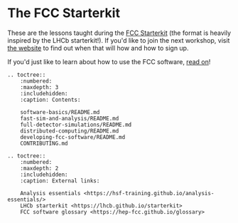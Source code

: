 # The FCC Starterkit  

These are the lessons taught during the [FCC Starterkit][starterkit] (the format is heavily inspired by the LHCb starterkit!).
If you'd like to join the next workshop, visit [the website](https://cern.ch/fccsw) to find out when that will how and how to sign up.

If you'd just like to learn about how to use the FCC software, [read on](software-basics/README)!

[starterkit]: https://hep-fcc.github.io/fcc-tutorials
[first-analysis-steps]: https://hep-fcc.github.io/fcc-tutorials/software-basics/


```eval_rst
.. toctree::
    :numbered:
    :maxdepth: 3
    :includehidden:
    :caption: Contents:

    software-basics/README.md
    fast-sim-and-analysis/README.md
    full-detector-simulations/README.md
    distributed-computing/README.md
    developing-fcc-software/README.md
    CONTRIBUTING.md

.. toctree::
    :numbered:
    :maxdepth: 2
    :includehidden:
    :caption: External links:

    Analysis essentials <https://hsf-training.github.io/analysis-essentials/>
    LHCb starterkit <https://lhcb.github.io/starterkit>
    FCC software glossary <https://hep-fcc.github.io/glossary>
```

